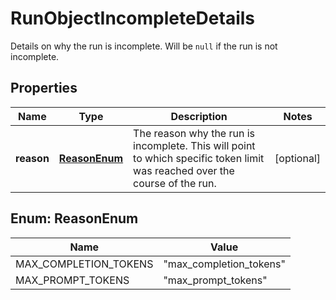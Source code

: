 

# RunObjectIncompleteDetails

Details on why the run is incomplete. Will be `null` if the run is not incomplete.

## Properties

| Name | Type | Description | Notes |
|------------ | ------------- | ------------- | -------------|
|**reason** | [**ReasonEnum**](#ReasonEnum) | The reason why the run is incomplete. This will point to which specific token limit was reached over the course of the run. |  [optional] |



## Enum: ReasonEnum

| Name | Value |
|---- | -----|
| MAX_COMPLETION_TOKENS | &quot;max_completion_tokens&quot; |
| MAX_PROMPT_TOKENS | &quot;max_prompt_tokens&quot; |



